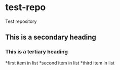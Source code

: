 # test-repo
Test repository
## This is a secondary heading
### This is a tertiary heading
*first item in list
*second item in list
*third item in list

